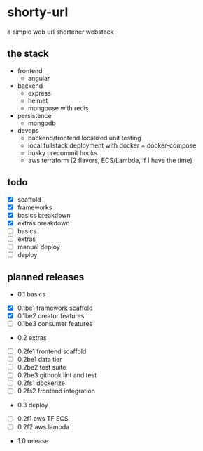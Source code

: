 # shorty-url

a simple web url shortener webstack

## the stack

- frontend
    - angular
- backend
    - express
    - helmet
    - mongoose with redis
- persistence
    - mongodb
- devops
    - backend/frontend localized unit testing
    - local fullstack deployment with docker + docker-compose
    - husky precommit hooks
    - aws terraform (2 flavors, ECS/Lambda, if I have the time)


## todo

- [x] scaffold
- [x] frameworks
- [x] basics breakdown
- [x] extras breakdown
- [ ] basics
- [ ] extras
- [ ] manual deploy
- [ ] deploy

## planned releases

- 0.1 basics
- [x] 0.1be1 framework scaffold
- [x] 0.1be2 creator features
- [ ] 0.1be3 consumer features
- 0.2 extras
- [ ] 0.2fe1 frontend scaffold
- [ ] 0.2be1 data tier
- [ ] 0.2be2 test suite
- [ ] 0.2be3 githook lint and test
- [ ] 0.2fs1 dockerize
- [ ] 0.2fs2 frontend integration
- 0.3 deploy
- [ ] 0.2f1 aws TF ECS
- [ ] 0.2f2 aws lambda
- 1.0 release